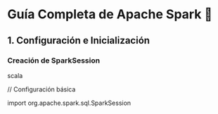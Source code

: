 # Guía Completa de Apache Spark 🚀
## 1. Configuración e Inicialización
### Creación de SparkSession

scala

// Configuración básica


import org.apache.spark.sql.SparkSession

